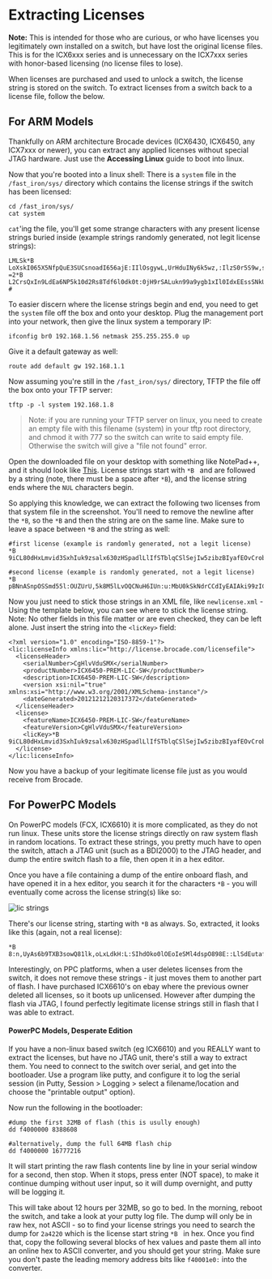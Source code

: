 # Extracting Licenses

**Note:** This is intended for those who are curious, or who have licenses you legitimately own installed on a switch, but have lost the original license files. This is for the ICX6xxx series and is unnecessary on the ICX7xxx series with honor-based licensing (no license files to lose).

When licenses are purchased and used to unlock a switch, the license string is stored on the switch. To extract licenses from a switch back to a license file, follow the below.

## For ARM Models
Thankfully on ARM architecture Brocade devices (ICX6430, ICX6450, any ICX7xxx or newer), you can extract any applied licenses without special JTAG hardware. Just use the **Accessing Linux** guide to boot into linux.

Now that you're booted into a linux shell:  There is a `system` file in the `/fast_iron/sys/` directory which contains the license strings if the switch has been licensed:
```
cd /fast_iron/sys/
cat system
```
`cat`'ing the file, you'll get some strange characters with any present license strings buried inside (example strings randomly generated, not legit license strings):

```
LMLSk*B LoXskI065X5NfpQuE3SUCsnoadI656ajE:IIlOsgywL,UrHduINy6k5wz,:IlzS0r5S9w,sg69l0I848tL5m5SLUdf9dmIzkCtIIu5sRrL032UUNSsX6bfI6fXdkbeSE68uV?=2*B L2CrsQxIn9LdEa6NP5k10d2Rs8Tdf6l0dk0t:0jH9rSALukn99a9ygb1xIl0IdxEEssSNkUOvOPl0rosRxAtLLStLv0k22kv0lkkAXrrpM5rA0SuA6urzEIIdIaqMU20Me:p#%%%%?/ #
```
To easier discern where the license strings begin and end, you need to get the `system` file off the box and onto your desktop. Plug the management port into your network, then give the linux system a temporary IP:
```
ifconfig br0 192.168.1.56 netmask 255.255.255.0 up
```
Give it a default gateway as well:
```
route add default gw 192.168.1.1
```
Now assuming you're still in the `/fast_iron/sys/` directory, TFTP the file off the box onto your TFTP server:
```
tftp -p -l system 192.168.1.8
```
>Note: if you are running your TFTP server on linux, you need to create an empty file with this filename (system) in your tftp root directory, and chmod it with 777 so the switch can write to said empty file. Otherwise the switch will give a "file not found" error.

Open the downloaded file on your desktop with something like NotePad++, and it should look like [This](https://fohdeesha.com/data/other/system.png). License strings start with `*B ` and are followed by a string (note, there must be a space after `*B`), and the license string ends where the `NUL` characters begin.

So applying this knowledge, we can extract the following two licenses from that system file in the screenshot. You'll need to remove the newline after the `*B`, so the `*B` and then the string are on the same line. Make sure to leave a space between `*B` and the string as well:

```
#first license (example is randomly generated, not a legit license)
*B 9iCL80dHxLmvid3SxhIuk9zsalx630zHSpadlLlIfSTblqCSlSejIw5zibzBIyafEOvCrobl:OL8lwN4Rzd9zQCNIhsd,ASV0Bzgks5rlLMCwk,kA:mkdOCzZvVENVUluHX2

#second license (example is randomly generated, not a legit license)
*B pBNnASnpOSSmd55l:OUZUrU,5k8M5lLvOQCNuH6IUn:u:MbU0kSkNdrCCdIyEAIAki99zICC8dvA9LtnnLbwrAAy1OohuhnCkLb0dUHEv4xCInr:y8OBwLLso:,df3ORy5bd
```

Now you just need to stick those strings in an XML file, like `newlicense.xml` - Using the template below, you can see where to stick the license string. Note: No other fields in this file matter or are even checked, they can be left alone. Just insert the string into the `<licKey>` field:

```
<?xml version="1.0" encoding="ISO-8859-1"?>
<lic:licenseInfo xmlns:lic="http://license.brocade.com/licensefile">
  <licenseHeader>
    <serialNumber>CgHlvVduSMX</serialNumber>
    <productNumber>ICX6450-PREM-LIC-SW</productNumber>
    <description>ICX6450-PREM-LIC-SW</description>
    <version xsi:nil="true" xmlns:xsi="http://www.w3.org/2001/XMLSchema-instance"/>
    <dateGenerated>20121212120317372</dateGenerated>
  </licenseHeader>
  <license>
    <featureName>ICX6450-PREM-LIC-SW</featureName>
    <featureVersion>CgHlvVduSMX</featureVersion>
    <licKey>*B 9iCL80dHxLmvid3SxhIuk9zsalx630zHSpadlLlIfSTblqCSlSejIw5zibzBIyafEOvCrobl:OL8lwN4Rzd9zQCNIhsd,ASV0Bzgks5rlLMCwk,kA:mkdOCzZvVENVUluHX2</licKey>
  </license>
</lic:licenseInfo>
```

Now you have a backup of your legitimate license file just as you would receive from Brocade.

## For PowerPC Models

On PowerPC models (FCX, ICX6610) it is more complicated, as they do not run linux. These units store the license strings directly on raw system flash in random locations. To extract these strings, you pretty much have to open the switch, attach a JTAG unit (such as a BDI2000) to the JTAG header, and dump the entire switch flash to a file, then open it in a hex editor.

Once you have a file containing a dump of the entire onboard flash, and have opened it in a hex editor, you search it for the characters `*B` - you will eventually come across the license string(s) like so:

![lic strings](https://fohdeesha.com/data/other/ppclic.png)

There's our license string, starting with `*B` as always. So, extracted, it looks like this (again, not a real license):
```
*B 8:n,UyAs6b9TXB3sowQ81lk,oLxLdkH:L:SIhdOko0lOEoIeSMl4dspO898E::LlSdEutafAA,bvuzxlr2so2Uks92ObyrkMyI5:rAd25Edr29ICgkqd3a,iv:bukvbO:,eO
```
Interestingly, on PPC platforms, when a user deletes licenses from the switch, it does not remove these strings - it just moves them to another part of flash. I have purchased ICX6610's on ebay where the previous owner deleted all licenses, so it boots up unlicensed. However after dumping the flash via JTAG, I found perfectly legitimate license strings still in flash that I was able to extract.

#### PowerPC Models, Desperate Edition
If you have a non-linux based switch (eg ICX6610) and you REALLY want to extract the licenses, but have no JTAG unit, there's still a way to extract them. You need to connect to the switch over serial, and get into the bootloader. Use a program like putty, and configure it to log the serial session (in Putty, Session > Logging > select a filename/location and choose the "printable output" option).

Now run the following in the bootloader:
```
#dump the first 32MB of flash (this is usully enough)
dd f4000000 8388608

#alternatively, dump the full 64MB flash chip
dd f4000000 16777216
```
It will start printing the raw flash contents line by line in your serial window for a second, then stop. When it stops, press enter (NOT space), to make it continue dumping without user input, so it will dump overnight, and putty will be logging it.

This will take about 12 hours per 32MB, so go to bed. In the morning, reboot the switch, and take a look at your putty log file. The dump will only be in raw hex, not ASCII - so to find your license strings you need to search the dump for `2a4220` which is the license start string `*B ` in hex. Once you find that, copy the following several blocks of hex values and paste them all into an online hex to ASCII converter, and you should get your string. Make sure you don't paste the leading memory address bits like `f40001e0:` into the converter.